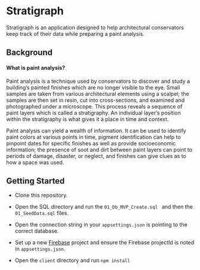 # Stratigraph

Stratigraph is an application designed to help architectural conservators keep track of their data while preparing a paint analysis.


## Background

#### What is paint analysis?

Paint analysis is a technique used by conservators to discover and study a building’s painted
finishes which are no longer visible to the eye.  Small samples are taken from various architectural elements using a scalpel; the samples are then set in resin, cut into cross-sections, and examined and photographed under a microscope.
This process reveals a sequence of paint layers which is called a stratigraphy.  An individual layer’s position within the stratigraphy is what gives it a place in time and context.

Paint analysis can yield a wealth of information. It can be used to identify paint colors at various
points in time, pigment identification can help to pinpoint dates for specific finishes as well as provide socioeconomic information; the presence of soot and dirt between paint layers can point
to periods of damage, disaster, or neglect, and finishes can give clues as to how a space was used.

## Getting Started

- Clone this repository.

- Open the SQL directory and run the ```01_Db_MVP_Create.sql ``` and then the ```01_SeedData.sql``` files.  

- Open the connection string in your ```appsettings.json``` is pointing to the correct database.

- Set up a new [Firebase](https://console.firebase.google.com/u/0/) project and ensure the Firebase projectId is noted in ```appsettings.json```.

- Open the ```client``` directory and run ```npm install```